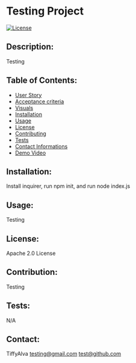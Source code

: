 # Testing Project
  [![License](https://img.shields.io/badge/License-Apache_2.0-blue.svg)](https://opensource.org/licenses/Apache-2.0)
  
  ## Description: 
  Testing
  

  ## Table of Contents:
  * [User Story](#user-story)
  * [Acceptance criteria](#acceptance-criteria)
  * [Visuals](#visuals)
  * [Installation](#installation)
  * [Usage](#usage) 
  * [License](#license)
  * [Contributing](#contributing)
  * [Tests](#tests)
  * [Contact Informations](#contact) 
  * [Demo Video](#demo-video) 


  ## Installation: 
  Install inquirer, run npm init, and run node index.js

  ## Usage:
  Testing

  ## License: 
  Apache 2.0 License

  ## Contribution: 
  Testing
  
  ## Tests:
   N/A
  
   ## Contact: 
  TiffyAlva testing@gmail.com test@github.com
   




